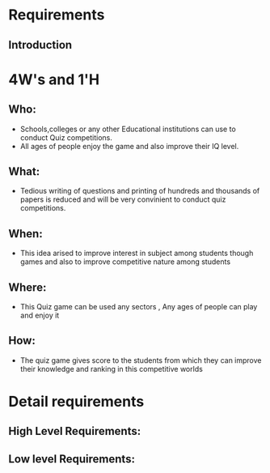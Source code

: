 # Requirements
## Introduction
 


# 4W&#39;s and 1&#39;H

## Who:
* Schools,colleges or any other Educational institutions can use to conduct Quiz competitions.
* All ages of people enjoy the game and also improve their IQ level.

## What:
* Tedious writing of questions and printing of hundreds and thousands of papers is reduced and will be very convinient to conduct quiz competitions.

## When:
* This idea arised to improve interest in subject among students though games and also to improve competitive nature among students

## Where:
* This Quiz game can be used any sectors , Any ages of people can play and enjoy it

## How:
* The quiz game gives score to the students from which they can improve their knowledge and ranking in this competitive worlds

# Detail requirements
## High Level Requirements: 


##  Low level Requirements:
 
